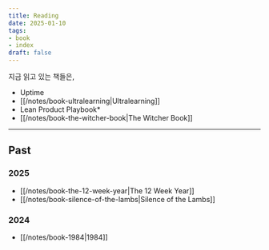 ```yaml
---
title: Reading
date: 2025-01-10
tags:
- book
- index
draft: false
---
```


지금 읽고 있는 책들은,
- Uptime
- [[/notes/book-ultralearning|Ultralearning]]
- Lean Product Playbook*
- [[/notes/book-the-witcher-book|The Witcher Book]]


---
## Past
### 2025
- [[/notes/book-the-12-week-year|The 12 Week Year]]
- [[/notes/book-silence-of-the-lambs|Silence of the Lambs]]

### 2024
<!--
- [[/notes/book-the-discovery-of-fried-food|튀김의 발견]]
-->
- [[/notes/book-1984|1984]]

<!--
### 2023
- [[/notes/book-stolen-focus|Stolen Focus]]
- [[/notes/book-rework|Rework]]
- [[/notes/book-deep-work|Deep Work]]
-->
